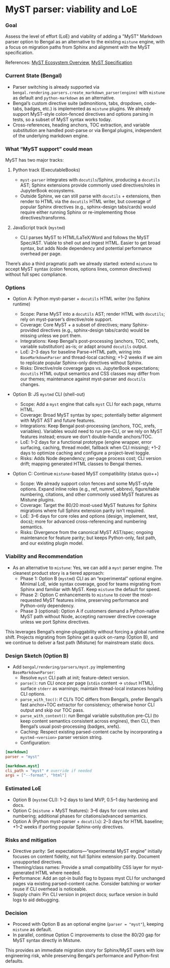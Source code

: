 # MyST parser: viability and LoE

### Goal

Assess the level of effort (LoE) and viability of adding a "MyST" Markdown parser option to Bengal as an alternative to the existing `mistune` engine, with a focus on migration paths from Sphinx and alignment with the MyST specification.

References: [MyST Ecosystem Overview](https://mystmd.org/overview/ecosystem), [MyST Specification](https://mystmd.org/spec)

### Current State (Bengal)

- Parser switching is already supported via `bengal.rendering.parsers.create_markdown_parser(engine)` with `mistune` as default and `python-markdown` as an alternative.
- Bengal’s custom directive suite (admonitions, tabs, dropdown, code-tabs, badges, etc.) is implemented as `mistune` plugins. We already support MyST-style colon-fenced directives and options parsing in tests, so a subset of MyST syntax works today.
- Cross-references, heading anchors, TOC extraction, and variable substitution are handled post-parse or via Bengal plugins, independent of the underlying markdown engine.

### What “MyST support” could mean

MyST has two major tracks:

1) Python track (ExecutableBooks)
   - `myst-parser` integrates with `docutils`/Sphinx, producing a `docutils` AST; Sphinx extensions provide commonly used directives/roles in JupyterBook ecosystems.
   - Outside Sphinx, we can still parse with `docutils` + extensions, then render to HTML via the `docutils` HTML writer, but coverage of popular Sphinx directives (e.g., sphinx-design tabs/cards) would require either running Sphinx or re-implementing those directives/transforms.

2) JavaScript track (`mystmd`)
   - CLI parses MyST to HTML/LaTeX/Word and follows the MyST Spec/AST. Viable to shell out and ingest HTML. Easier to get broad syntax, but adds Node dependency and potential performance overhead per page.

There’s also a third pragmatic path we already started: extend `mistune` to accept MyST syntax (colon fences, options lines, common directives) without full spec compliance.

### Options

- Option A: Python myst-parser + `docutils` HTML writer (no Sphinx runtime)
  - Scope: Parse MyST into a `docutils` AST; render HTML with `docutils`; rely on myst-parser’s directive/role support.
  - Coverage: Core MyST + a subset of directives; many Sphinx-provided directives (e.g., sphinx-design tabs/cards) would be missing unless we port them.
  - Integrations: Keep Bengal’s post-processing (anchors, TOC, xrefs, variable substitution) as-is; or adapt around `docutils` output.
  - LoE: 2–3 days for baseline Parse→HTML path, wiring into `BaseMarkdownParser` and thread-local caching; +1–2 weeks if we aim to replicate popular Sphinx-only directives without Sphinx.
  - Risks: Directive/role coverage gaps vs. JupyterBook expectations; `docutils` HTML output semantics and CSS classes may differ from our themes; maintenance against myst-parser and `docutils` changes.

- Option B: JS `mystmd` CLI (shell-out)
  - Scope: Add a `myst` engine that calls `myst` CLI for each page, returns HTML.
  - Coverage: Broad MyST syntax by spec; potentially better alignment with MyST AST and future features.
  - Integrations: Keep Bengal post-processing (anchors, TOC, xrefs, variables). Variables would need to run pre-CLI, or we rely on MyST features instead; ensure we don’t double-handle anchors/TOC.
  - LoE: 1–2 days for a functional prototype (engine wrapper, error surfacing, caching, thread model, fallback when CLI missing); +1–2 days to optimize caching and configure a project-level toggle.
  - Risks: Adds Node dependency; per-page process cost; CLI version drift; mapping generated HTML classes to Bengal themes.

- Option C: Continue `mistune`-based MyST compatibility (status quo++)
  - Scope: We already support colon fences and some MyST-style options. Expand inline roles (e.g., ref, numref, abbrev), figure/table numbering, citations, and other commonly used MyST features as Mistune plugins.
  - Coverage: Target the 80/20 most-used MyST features for Sphinx migrations where full Sphinx extension parity isn’t required.
  - LoE: 3–6 days for core roles and options (design, implement, test, docs); more for advanced cross-referencing and numbering semantics.
  - Risks: Divergence from the canonical MyST AST/spec; ongoing maintenance for feature parity; but keeps Python-only, fast path, and our existing plugin model.

### Viability and Recommendation

- As an alternative to `mistune`: Yes, we can add a `myst` parser engine. The cleanest product story is a tiered approach:
  - Phase 1: Option B (`mystmd`) CLI as an “experimental” optional engine. Minimal LoE, wide syntax coverage, good for teams migrating from Sphinx and familiar with MyST. Keep `mistune` the default for speed.
  - Phase 2: Option C enhancements to `mistune` to cover the most-requested MyST features inline, preserving performance and Python-only dependency.
  - Phase 3 (optional): Option A if customers demand a Python-native MyST path without Node, accepting narrower directive coverage unless we port Sphinx directives.

This leverages Bengal’s engine-pluggability without forcing a global runtime shift. Projects migrating from Sphinx get a quick on-ramp (Option B), and we continue to deliver a fast path (Mistune) for mainstream static docs.

### Design Sketch (Option B)

- Add `bengal/rendering/parsers/myst.py` implementing `BaseMarkdownParser`:
  - Resolve `myst` CLI path at init; feature-detect version.
  - `parse()`: run CLI once per page (`stdin` content → `stdout` HTML), surface `stderr` as warnings; maintain thread-local instances holding CLI options.
  - `parse_with_toc()`: if CLI’s TOC differs from Bengal’s, prefer Bengal’s fast anchor+TOC extractor for consistency; otherwise honor CLI output and skip our TOC pass.
  - `parse_with_context()`: run Bengal variable substitution pre-CLI (to keep content semantics consistent across engines), then CLI, then Bengal’s usual post-processing (badges, xrefs).
  - Caching: Respect existing parsed-content cache by incorporating a `mystmd-<version>` parser version string.
  - Configuration:

```toml
[markdown]
parser = "myst"

[markdown.myst]
cli_path = "myst" # override if needed
args = ["--format", "html"]
```

### Estimated LoE

- Option B (`mystmd` CLI): 1–2 days to land MVP, 0.5–1 day hardening and docs.
- Option C (`mistune` + MyST features): 3–6 days for core roles and numbering; additional phases for citations/advanced semantics.
- Option A (Python myst-parser + `docutils`): 2–3 days for HTML baseline; +1–2 weeks if porting popular Sphinx-only directives.

### Risks and mitigation

- Directive parity: Set expectations—“experimental MyST engine” initially focuses on content fidelity, not full Sphinx extension parity. Document unsupported directives.
- Theming/class names: Provide a small compatibility CSS layer for myst-generated HTML where needed.
- Performance: Add an opt-in build flag to bypass myst CLI for unchanged pages via existing parsed-content cache. Consider batching or worker reuse if CLI overhead is noticeable.
- Supply chain: Pin CLI version in project docs; surface version in build logs to aid debugging.

### Decision

- Proceed with Option B as an optional engine (`parser = "myst"`), keeping `mistune` as default.
- In parallel, continue Option C improvements to close the 80/20 gap for MyST syntax directly in Mistune.

This provides an immediate migration story for Sphinx/MyST users with low engineering risk, while preserving Bengal’s performance and Python-first defaults.

